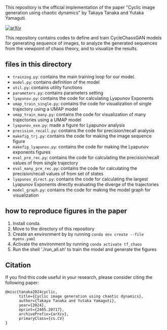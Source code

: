 This repository is the official implementation of the paper "Cyclic image generation using chaotic dynamics" by Takaya Tanaka and Yutaka Yamaguti.

[![arXiv](https://img.shields.io/badge/arXiv-2405.20717-b31b1b.svg)](https://arxiv.org/abs/2405.20717)


This repository contains codes to define and train CycleChaosGAN models for generating 
sequence of images, to analyze the generated sequences from the viewpoint of chaos theory, and to visualize the results.



## files in this directory

- `training.py`: contains the main training loop for our model.
- `model.py`: contains definition of the model
- `util.py`: contains utility functions
- `parameters.py`: contains parameters setting
- `lyapunov.py`: contains the code for calculating Lyapunov Exponents
- `umap_train_single.py`: contains the code for visualization of single trajectory using a UMAP model
- `umap_train_many.py`: contains the code for visualization of many trajectories using a UMAP model
- `lyapunov_exe.py`: made a figure for Lyapunov analysis
- `precision_recall.py`: contains the code for precision/recall analysis
- `makefig_trj.py`: contains the code for making the image sequence figure
- `makefig_lyapunov.py`: contains the code for making the Lyapunov exponents figures
- `eval_pre_rec.py`: contains the code for calculating the precision/recall values of from single trajectory
- `eval_many_pre_rec.py`: contains the code for calculating the precision/recall values of from set of states
- `lyapunov_direct.py`: contains the code for calculating the largest Lyapunov Exponents directly evaluating the diverge of the trajectories
- `model_graph.py`: contains the code for making the model graph for visualization

## how to reproduce figures in the paper

1. Install conda.
2. Move to the directory of this repository
3. Create an environment by by running `conda env create --file myenv.yaml`
4. Activate the environment by running `conda activate tf_chaos`
5. Run the shell './run_all.sh' to train the model and generate the figures 


## Citation

If you find this code useful in your research, please consider citing the following paper:

```
@misc{tanaka2024cyclic,
      title={Cyclic image generation using chaotic dynamics}, 
      author={Takaya Tanaka and Yutaka Yamaguti},
      year={2024},
      eprint={2405.20717},
      archivePrefix={arXiv},
      primaryClass={cs.CV}
}
```



